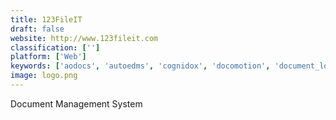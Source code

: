 ```yaml
---
title: 123FileIT
draft: false 
website: http://www.123fileit.com
classification: ['']
platform: ['Web']
keywords: ['aodocs', 'autoedms', 'cognidox', 'docomotion', 'document_locator', 'filecenter', 'hyperoffice', 'krystal_-_document_management_system', 'mcn_healthcare_policy_manager', 'modulo', 'openkm_document_management', 'recfind', 'spdockit', 'smartvault', 'tdsmaker', 'zoho_docs', 'andcards', 'elock_doc', 'inforouter']
image: logo.png
---
```

Document Management System